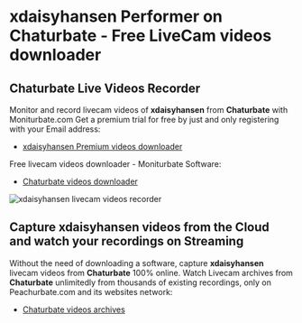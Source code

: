 # xdaisyhansen Performer on Chaturbate - Free LiveCam videos downloader

## Chaturbate Live Videos Recorder

Monitor and record livecam videos of **xdaisyhansen** from **Chaturbate** with Moniturbate.com
Get a premium trial for free by just and only registering with your Email address:
* [xdaisyhansen Premium videos downloader](https://moniturbate.com/request-demo-licence-key.html)

Free livecam videos downloader - Moniturbate Software:
* [Chaturbate videos downloader](https://moniturbate.com/moniturbate-download-software.html)

![xdaisyhansen livecam videos recorder](https://peachurnet.com/templates/moniturbate-software.png)


## Capture xdaisyhansen videos from the Cloud and watch your recordings on Streaming

Without the need of downloading a software, capture **xdaisyhansen** livecam videos from **Chaturbate** 100% online.
Watch Livecam archives from **Chaturbate** unlimitedly from thousands of existing recordings, only on Peachurbate.com and its websites network:
* [Chaturbate videos archives](https://peachurnet.com/)